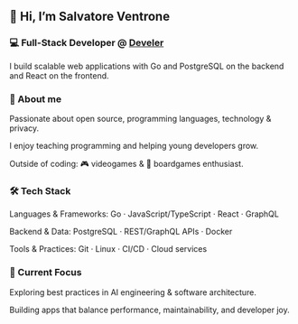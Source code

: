 ## 👋 Hi, I’m Salvatore Ventrone

### 💻 Full-Stack Developer @ **[Develer](https://develer.com)**
I build scalable web applications with Go and PostgreSQL on the backend and React on the frontend.

### 🌱 About me

Passionate about open source, programming languages, technology & privacy.

I enjoy teaching programming and helping young developers grow.

Outside of coding: 🎮 videogames & 🎲 boardgames enthusiast.


### 🛠 Tech Stack

Languages & Frameworks: Go · JavaScript/TypeScript · React · GraphQL

Backend & Data: PostgreSQL · REST/GraphQL APIs · Docker

Tools & Practices: Git · Linux · CI/CD · Cloud services


### 🚀 Current Focus

Exploring best practices in AI engineering & software architecture.

Building apps that balance performance, maintainability, and developer joy.
